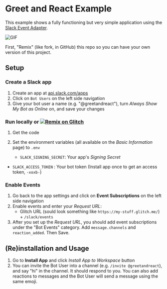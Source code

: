 # Greet and React Example

This example shows a fully functioning but very simple application using the
[Slack Event Adapter](https://github.com/slackapi/node-slack-events-api).

![GIF](https://cdn.glitch.com/da97701b-09c2-4736-8e53-5d178a5de7b6%2Fgreet_react.gif?1537477948199)

First, "Remix" (like fork, in GitHub) this repo so you can have your own version of this project.

## Setup

### Create a Slack app
1. Create an app at [api.slack.com/apps](https://api.slack.com/apps)
2. Click on `Bot Users` on the left side navigation
3. Give your bot user a name (e.g. "@greetandreact"), turn _Always Show My Bot as Online_ on, and save your
changes

### Run locally or [![Remix on Glitch](https://cdn.glitch.com/2703baf2-b643-4da7-ab91-7ee2a2d00b5b%2Fremix-button.svg)](https://glitch.com/edit/#!/remix/slack-greet-and-react-example)

1. Get the code
  
2. Set the environment variables (all available on the *Basic Information* page) to `.env` 
	- `SLACK_SIGNING_SECRET`: Your app's _Signing Secret_
  - `SLACK_ACCESS_TOKEN` : Your bot token (Install app once to get an access token, `-xoxb-`)


### Enable Events
1. Go back to the app settings and click on **Event Subscriptions** on the left side navigation
2. Enable events and enter your _Request URL_:
	- Glitch URL (sould look something like `https://my-stuff.glitch.me/`) + `/slack/events`
3. After you set up the _Request URL_, you should add event subscriptions under the "Bot Events" category. Add `message.channels` and `reaction_added`. Then Save.


## (Re)installation and Usage
1. Go to **Install App** and click _Install App to Workspace_ button
3. You can invite the Bot User into a channel (e.g. `/invite @greetandreact`), and say "hi" in the
channel. It should respond to you. You can also add reactions to messages and the Bot User will send
a message using the same emoji.